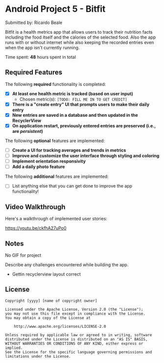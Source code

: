 # Android Project 5 - Bitfit

Submitted by: Ricardo Beale

Bitfit is a health metrics app that allows users to track their nutrition facts including the food itself and the calories of the selected food. Also the app runs with or without internet while also keeping the recorded entries even when the app isn't currently running.  

Time spent: **48** hours spent in total

## Required Features

The following **required** functionality is completed:

- [x] **At least one health metric is tracked (based on user input)**
  - Chosen metric(s): `[TODO: FILL ME IN TO GET CREDIT]`
- [x] **There is a "create entry" UI that prompts users to make their daily entry**
- [x] **New entries are saved in a database and then updated in the RecyclerView**
- [x] **On application restart, previously entered entries are preserved (i.e., are *persistent*)**
 
The following **optional** features are implemented:

- [ ] **Create a UI for tracking averages and trends in metrics**
- [ ] **Improve and customize the user interface through styling and coloring**
- [ ] **Implement orientation responsivity**
- [ ] **Add a daily photo feature**

The following **additional** features are implemented:

- [ ] List anything else that you can get done to improve the app functionality!

## Video Walkthrough

Here's a walkthrough of implemented user stories:

https://youtu.be/ckfhA27uPo0

## Notes
No GIF for project

Describe any challenges encountered while building the app.
- Gettin recyclerview layout correct

## License

    Copyright [yyyy] [name of copyright owner]

    Licensed under the Apache License, Version 2.0 (the "License");
    you may not use this file except in compliance with the License.
    You may obtain a copy of the License at

        http://www.apache.org/licenses/LICENSE-2.0

    Unless required by applicable law or agreed to in writing, software
    distributed under the License is distributed on an "AS IS" BASIS,
    WITHOUT WARRANTIES OR CONDITIONS OF ANY KIND, either express or implied.
    See the License for the specific language governing permissions and
    limitations under the License.
